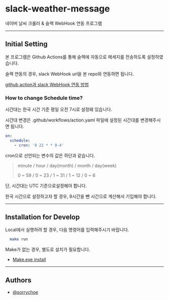# slack-weather-message

네이버 날씨 크롤러 & 슬랙 WebHook 연동 프로그램

---

## Initial Setting

본 프로그램은 Github Actions를 통해 슬랙에 자동으로 메세지를 전송하도록 설정하였습니다.

슬랙 연동의 경우, slack WebHook url을 본 repo와 연동하면 됩니다.

[github action과 slack WebHook 연동 방법](https://heegs.tistory.com/95)

### How to change Schedule time?

시간대는 한국 시간 기준 평일 오전 7시로 설정돼 있습니다.

시간대 변경은 .github/workflows/action.yaml 파일에 설정된 시간대를 변경해주시면 됩니다.

```yaml
on:
  schedule:
    - cron: '0 22 * * 0-4'
```
cron으로 선언되는 변수의 값은 하단과 같습니다.

> minute / hour / day(month) / month / day(week)
>
> 0 ~ 59 / 0 ~ 23 / 1 ~ 31 / 1 ~ 12 / 0 ~ 6

단, 시간대는 UTC 기준으로설정해야 합니다.

한국 시간으로 설정하고자 할 경우, 9시간을 뺀 시간으로 계산해서 기입해야 합니다.

---

## Installation for Develop

Local에서 실행하려 할 경우, 다음 명령어를 입력해주시기 바랍니다.

```bash
  make run
```

Make가 없는 경우, 별도로 설치가 필요합니다.
- [Make.exe install](https://gnuwin32.sourceforge.net/packages/make.htm)

---

## Authors

- [@sorrychoe](https://www.github.com/sorrychoe)
